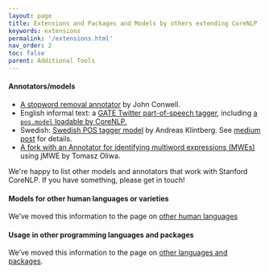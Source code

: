 ```yaml
---
layout: page
title: Extensions and Packages and Models by others extending CoreNLP
keywords: extensions
permalink: '/extensions.html'
nav_order: 2
toc: false
parent: Additional Tools
---
```


#### Annotators/models

* [A stopword removal annotator](https://github.com/jconwell/coreNlp) by John Conwell.
* English informal text\: a [GATE Twitter part-of-speech tagger](https://gate.ac.uk/wiki/twitter-postagger.html), including [a `pos.model` loadable by CoreNLP.](http://downloads.gate.ac.uk/twitie/gate-EN-twitter.model)
* Swedish\: [Swedish POS tagger model](https://github.com/klintan/corenlp-swedish-pos-model) by Andreas Klintberg. See [medium post](https://medium.com/@klintcho/training-a-swedish-pos-tagger-for-stanford-corenlp-546e954a8ee7) for details.
* [A fork with an Annotator for identifying multiword expressions (MWEs)](https://github.com/toliwa/CoreNLP) using jMWE by Tomasz Oliwa.

We're happy to list other models and annotators that work with Stanford CoreNLP. If you have something, please get in touch!

#### Models for other human languages or varieties

We’ve moved this information to the page on [other human languages](human-languages.html)

#### Usage in other programming languages and packages

We’ve moved this information to the page on [other languages and packages](other-languages.html).

